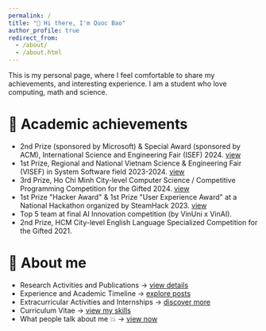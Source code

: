 ```yaml
---
permalink: /
title: "👋 Hi there, I'm Quoc Bao"
author_profile: true
redirect_from: 
  - /about/
  - /about.html
---
```


This is my personal page, where I feel comfortable to share my achievements, and interesting experience. I am a student who love computing, math and science.

🌟 Academic achievements
=====
- 2nd Prize (sponsored by Microsoft) & Special Award (sponsored by ACM), International Science and Engineering Fair (ISEF) 2024. [view](/talks/isef)
- 1st Prize, Regional and National Vietnam Science & Engineering Fair (VISEF) in System Software field 2023-2024. [view](/talks/isef)
- 3rd Prize, Ho Chi Minh City-level Computer Science / Competitive Programming Competition for the Gifted 2024. [view](/talks/informatics)
- 1st Prize "Hacker Award" & 1st Prize "User Experience Award" at a National Hackathon organized by SteamHack 2023. [view](/talks/hackathon)
- Top 5 team at final AI Innovation competition (by VinUni x VinAI).
- 2nd Prize, HCM City-level English Language Specialized Competition for the Gifted 2021.

🌱 About me
=====
- Research Activities and Publications → [view details](/research/)  
- Experience and Academic Timeline → [explore posts](/talks/)  
- Extracurricular Activities and Internships → [discover more](/activities/)  
- Curriculum Vitae → [view my skills](/cv/)
- What people talk about me :boom: → [view now]()